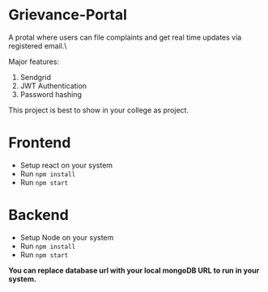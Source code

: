 # Grievance-Portal
A protal where users can file complaints and get real time updates via registered email.\

Major features:
1. Sendgrid 
2. JWT Authentication 
3. Password hashing 

This project is best to show in your college as project.

# Frontend
- Setup react on your system
- Run `npm install`
- Run `npm start`

# Backend
- Setup Node on your system
- Run `npm install`
- Run `npm start`

<strong>You can replace database url with your local mongoDB URL to run in your system.</strong>
